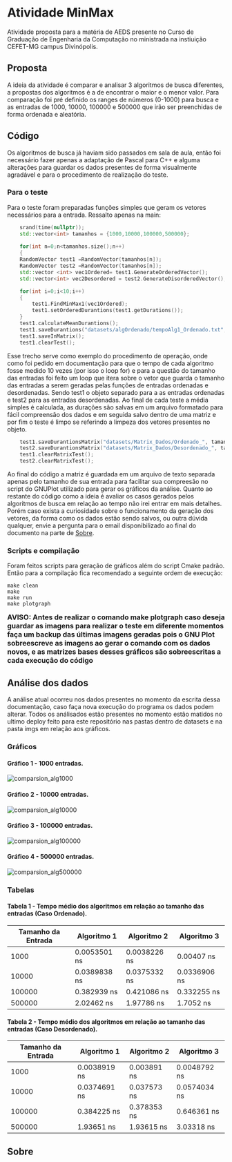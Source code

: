 # Atividade MinMax
Atividade proposta para a matéria de AEDS presente no Curso de Graduação de Engenharia da Computação no ministrada na instiuição CEFET-MG campus Divinópolis.
## Proposta
A ideia da atividade é comparar e analisar 3 algoritmos de busca diferentes, a propostas dos algoritmos é a de encontrar o maior e o menor valor.
Para comparação foi pré definido os ranges de números (0-1000) para busca e as entradas de 1000, 10000, 100000 e 500000 que irão ser preenchidas de forma ordenada
e aleatória.
## Código
Os algoritmos de busca já haviam sido passados em sala de aula, então foi necessário fazer apenas a adaptação de Pascal para C++ e alguma alterações para guardar os dados presentes de forma visualmente agradável e para o procedimento de realização do teste.
### Para o teste
Para o teste foram preparadas funções simples que geram os vetores necessários para a entrada. Ressalto apenas na main:
```cpp
    srand(time(nullptr));
    std::vector<int> tamanhos = {1000,10000,100000,500000};
   
    for(int n=0;n<tamanhos.size();n++)
    {
    RandomVector test1 =RandomVector(tamanhos[n]);
    RandomVector test2 =RandomVector(tamanhos[n]);
    std::vector <int> vec1Ordered= test1.GenerateOrderedVector();
    std::vector<int> vec2Desordered = test2.GenerateDisorderedVector();

    for(int i=0;i<10;i++)
    {
        test1.FindMinMax1(vec1Ordered);
        test1.setOrderedDurantions(test1.getDurations());
    }
    test1.calculateMeanDurantions();
    test1.saveDurantions("datasets/algOrdenado/tempoAlg1_Ordenado.txt", 1);
    test1.saveInMatrix();
    test1.clearTest();
```
Esse trecho serve como exemplo do procedimento de operação, onde como foi pedido em documentação para que o tempo de cada algoritmo fosse medido 10 vezes (por isso o loop for) e para a questão do tamanho das entradas foi feito um loop que itera sobre o vetor que guarda o tamanho das entradas a serem geradas pelas funções de entradas ordenadas e desordenadas. Sendo test1 o objeto separado para a as entradas ordenadas e test2 para as entradas desordenadas. Ao final de cada teste a média simples é calculada, as durações são salvas em um arquivo formatado para fácil compreensão dos dados e em seguida salvo dentro de uma matriz e por fim o teste é limpo se referindo a limpeza dos vetores presentes no objeto.
```cpp
    test1.saveDurantionsMatrix("datasets/Matrix_Dados/Ordenado_", tamanhos[n]);
    test2.saveDurantionsMatrix("datasets/Matrix_Dados/Desordenado_", tamanhos[n]);
    test1.clearMatrixTest();
    test2.clearMatrixTest();
```
Ao final do código a matriz é guardada em um arquivo de texto separada apenas pelo tamanho de sua entrada para facilitar sua compreesão no script do GNUPlot utilizado para gerar os gráficos da análise.
Quanto ao restante do código como a ideia é avaliar os casos gerados pelos algoritmos de busca em relação ao tempo não irei entrar em mais detalhes. Porém caso exista a curiosidade sobre o funcionamento da geração dos vetores, da forma como os dados estão sendo salvos, ou outra dúvida qualquer, envie a pergunta para o email disponibilizado ao final do documento na parte de [Sobre](#sobre). 
### Scripts e compilação
Foram feitos scripts para geração de gráficos além do script Cmake padrão.
Então para a compilação fica recomendado a seguinte ordem de execução:
```bashrc
make clean
make
make run
make plotgraph
```
<font size=3.0 ><b>AVISO: Antes de realizar o comando make plotgraph caso deseja guardar as imagens para realizar o teste em diferente momentos faça um backup das últimas imagens geradas pois o GNU Plot sobreescreve as imagens ao gerar o comando com os dados novos, e as matrizes bases desses gráficos são sobreescritas a cada execução do código</b></font>
## Análise dos dados
A análise atual ocorreu nos dados presentes no momento da escrita dessa documentação, caso faça nova execução do programa os dados podem alterar. Todos os análisados estão presentes no momento estão matidos no ultimo deploy feito para este repositório nas pastas dentro de datasets e na pasta imgs em relação aos gráficos.
### Gráficos
#### <a name="#graph1"></a> Gráfico 1 - 1000 entradas.
![comparsion_alg1000](imgs/algorithms1000_comparison.png)
#### <a name="#graph2"></a> Gráfico 2 - 10000 entradas.
![comparsion_alg10000](imgs/algorithms10000_comparison.png)
#### <a name="#graph3"></a> Gráfico 3 - 100000 entradas.
![comparsion_alg100000](imgs/algorithms100000_comparison.png)
#### <a name="#graph4"></a> Gráfico 4 - 500000 entradas.
![comparsion_alg500000](imgs/algorithms500000_comparison.png)
### Tabelas
#### <a name="#table1"></a> Tabela 1 - Tempo médio dos algoritmos em relação ao tamanho das entradas (Caso Ordenado).

| Tamanho da Entrada | Algoritmo 1 | Algoritmo 2 | Algoritmo 3 |
|--------------------|-------------|-------------|-------------|
| 1000               | 0.0053501 ns| 0.0038226 ns| 0.00407 ns  |
| 10000              | 0.0389838 ns| 0.0375332 ns| 0.0336906 ns|
| 100000             | 0.382939 ns | 0.421086 ns | 0.332255 ns |
| 500000             | 2.02462 ns  | 1.97786 ns  | 1.7052 ns   |

#### <a name="#table2"></a> Tabela 2 - Tempo médio dos algoritmos em relação ao tamanho das entradas (Caso Desordenado).
| Tamanho da Entrada | Algoritmo 1 | Algoritmo 2 | Algoritmo 3 |
|--------------------|-------------|-------------|-------------|
| 1000               | 0.0038919 ns| 0.003891 ns | 0.0048792 ns|
| 10000              | 0.0374691 ns| 0.037573 ns | 0.0574034 ns|
| 100000             | 0.384225 ns | 0.378353 ns | 0.646361 ns |
| 500000             | 1.93651 ns  | 1.93615 ns  | 3.03318 ns  |



## <a name="#sobre"></a>Sobre
